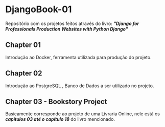 # DjangoBook-01
Repositório com os projetos feitos através do livro: ***"Django for Professionals Production Websites with Python  Django"***

## Chapter 01
Introdução ao Docker, ferramenta utilizada para produção do projeto.

## Chapter 02
Introdução ao PostgreSQL , Banco de Dados a ser utilizado no projeto.

## Chapter 03 - Bookstory Project

Basicamente corresponde ao projeto de uma Livraria Online, nele está os ***capítulos 03 até o capítulo 18*** do livro mencionado.
